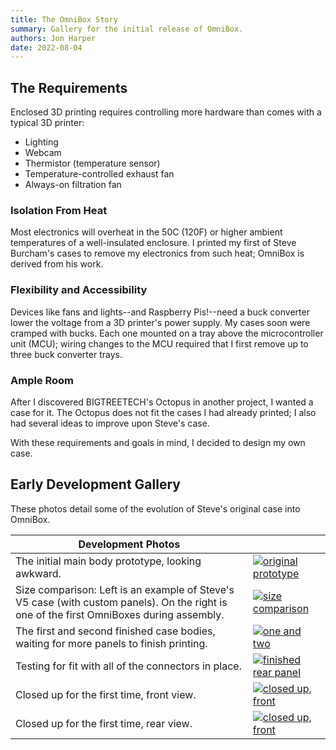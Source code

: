 ```yaml
---
title: The OmniBox Story
summary: Gallery for the initial release of OmniBox.
authors: Jon Harper
date: 2022-08-04
---
```


## The Requirements

Enclosed 3D printing requires controlling more hardware than comes with a typical 3D printer:

- Lighting
- Webcam
- Thermistor (temperature sensor)
- Temperature-controlled exhaust fan
- Always-on filtration fan

### Isolation From Heat

Most electronics will overheat in the 50C (120F) or higher ambient temperatures of a well-insulated enclosure. I printed my first of Steve Burcham's cases to remove my electronics from such heat; OmniBox is derived from his work.

### Flexibility and Accessibility

Devices like fans and lights--and Raspberry Pis!--need a buck converter lower the voltage from a 3D printer's power supply. My cases soon were cramped with bucks. Each one mounted on a tray above the microcontroller unit (MCU); wiring changes to the MCU required that I first remove up to three buck converter trays.

### Ample Room

After I discovered BIGTREETECH's Octopus in another project, I wanted a case for it. The Octopus does not fit the cases I had already printed; I also had several ideas to improve upon Steve's case.

With these requirements and goals in mind, I decided to design my own case.

## Early Development Gallery

These photos detail some of the evolution of Steve's original case into OmniBox.

| Development Photos |   |
|--------------------|---|
| The initial main body prototype, looking awkward. | [![original prototype][6]][6] |
| Size comparison: Left is an example of Steve's V5 case (with custom panels). On the right is one of the first OmniBoxes during assembly. | [![size comparison][5]][5] |
| The first and second finished case bodies, waiting for more panels to finish printing. | [![one and two][4]][4] |
| Testing for fit with all of the connectors in place. | [![finished rear panel][3]][3] |
| Closed up for the first time, front view. | [![closed up, front][2]][2] |
| Closed up for the first time, rear view. | [![closed up, front][1]][1] |

[1]:  img/gallery/0.9/closed_up.jpg
[2]:  img/gallery/0.9/front_view.jpg
[3]:  img/gallery/0.9/finished_rear.jpg
[4]:  img/gallery/0.9/one_and_two.jpg
[5]:  img/gallery/0.9/size_comparison.jpg
[6]:  img/gallery/0.9/prototype.jpg